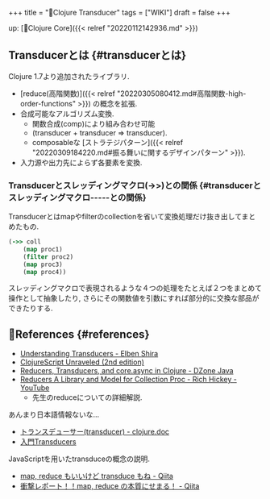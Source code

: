 +++
title = "📝Clojure Transducer"
tags = ["WIKI"]
draft = false
+++

up: [📂Clojure Core]({{< relref "20220112142936.md" >}})


## Transducerとは {#transducerとは}

Clojure 1.7より追加されたライブラリ.

-   [reduce(高階関数)]({{< relref "20220305080412.md#高階関数-high-order-functions" >}}) の概念を拡張.
-   合成可能なアルゴリズム変換.
    -   関数合成(comp)により組み合わせ可能
    -   (transducer + transducer =&gt; transducer).
    -   composableな [ストラテジパターン]({{< relref "20220309184220.md#振る舞いに関するデザインパターン" >}}).
-   入力源や出力先によらず各要素を変換.


### Transducerとスレッディングマクロ(-&gt;&gt;)との関係 {#transducerとスレッディングマクロ-----との関係}

Transducerとはmapやfilterのcollectionを省いて変換処理だけ抜き出してまとめたもの.

```clojure
(->> coll
    (map proc1)
    (filter proc2)
    (map proc3)
    (map proc4))
```

スレッディングマクロで表現されるような４つの処理をたとえば２つをまとめて操作として抽象したり, さらにその関数値を引数にすれば部分的に交換な部品ができたりする.


## 🔗References {#references}

-   [Understanding Transducers - Elben Shira](http://elbenshira.com/blog/understanding-transducers/)
-   [ClojureScript Unraveled (2nd edition)](https://funcool.github.io/clojurescript-unraveled/#transducers)
-   [Reducers, Transducers, and core.async in Clojure - DZone Java](https://dzone.com/articles/reducers-transducers-and-coreasync-in-clojure)
-   [Reducers A Library and Model for Collection Proc - Rich Hickey - YouTube](https://www.youtube.com/watch?v=IjB-IOwGrGE)
    -   先生のreduceについての詳細解説.

あんまり日本語情報ないな...

-   [トランスデューサー(transducer) - clojure.doc](https://japan-clojurians.github.io/clojure-site-ja/reference/transducers)
-   [入門Transducers](https://www.slideshare.net/sohta/transducer-49916070)

JavaScriptを用いたtransduceの概念の説明.

-   [map, reduce もいいけど transduce もね - Qiita](https://qiita.com/41semicolon/items/666a3ff1c226828ecdb2)
-   [衝撃レポート！！map, reduce の本質にせまる！ - Qiita](https://qiita.com/41semicolon/items/7f31297dd104f97c61b0)
